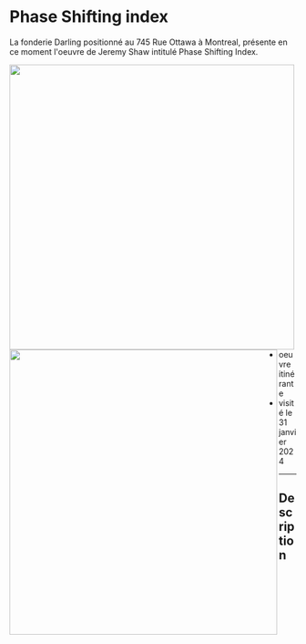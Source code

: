# Phase Shifting index
La fonderie Darling positionné au 745 Rue Ottawa à Montreal, présente en ce moment l'oeuvre de Jeremy Shaw intitulé Phase Shifting Index.

<img align="left" width="500" height="500" src="media/pamphlet_oeuvre.JPG">
<img align="left" width="470" height="500" src="media/entree_fonderie.JPG">  

 - oeuvre itinérante
 - visité le 31 janvier 2024
   <br>

----
## Description
